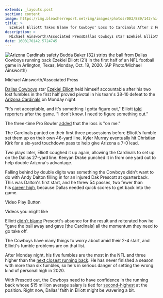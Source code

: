 ```yaml
--- 
extends: _layouts.post 
section: content 
image: https://img.bleacherreport.net/img/images/photos/003/889/143/hi-res-fb468b6b0b2970af584d94d6e94bbf09_crop_exact.jpg?w=1200&h=1200&q=75 
title: > 
  Ezekiel Elliott Takes Blame for Cowboys' Loss to Cardinals After 2 Fumbles 
description: > 
  Michael Ainsworth/Associated PressDallas Cowboys star Ezekiel Elliott held himself accountable after his two lost fumbles in the first half proved pivotal in his team's 38-10 defeat to the Arizona Cardinals on Monday night.The Cardinals punted on their first three possessions before Elliott's fumble set them up on their own 46-yard line.Two plays later, Elliott coughed it up again, allowing the Cardinals to set up on the Dallas 27-yard line.The Cowboys have many things to worry about amid their 2-4 start, and Elliott's fumble problems are on that list.With Prescott out, the Cowboys need to have confidence in the running back whose $15 million average salary is tied for second-highest at the position. 
date: 1603170142.5724745 
--- 
```

<div><p></p><img alt="Arizona Cardinals safety Budda Baker (32) strips the ball from Dallas Cowboys running back Ezekiel Elliott (21) in the first half of an NFL football game in Arlington, Texas, Monday, Oct. 19, 2020. (AP Photo/Michael Ainsworth)" src="https://static-assets.bleacherreport.net/img/atoms/lazyImage/logo.png"><p class="credit">Michael Ainsworth/Associated Press</p><p class=""><a href="http://bleacherreport.com/dallas-cowboys">Dallas Cowboys</a> star <a href="http://bleacherreport.com/ezekiel-elliott">Ezekiel Elliott</a> held himself accountable after his two lost fumbles in the first half proved pivotal in his team's 38-10 defeat to the <a href="http://bleacherreport.com/arizona-cardinals">Arizona Cardinals</a> on Monday night.</p><p class="">"It's not acceptable, and it's something I gotta figure out," Elliott <a href="https://twitter.com/jonmachota/status/1318395331755859969" target="_blank" rel="noopener noreferrer">told reporters</a> after the game. "I don't know. I need to figure something out."</p><p class="">The three-time Pro Bowler <a href="https://twitter.com/GehlkenNFL/status/1318396300933685248" target="_blank" rel="noopener noreferrer">added</a> that the loss is "on me."</p><p class="">The Cardinals punted on their first three possessions before Elliott's fumble set them up on their own 46-yard line. Kyler Murray eventually hit Christian Kirk for a six-yard touchdown pass to help give Arizona a 7-0 lead.</p><p id="br-ad-101785072" class="br-ad-lazy"></p><p class="">Two plays later, Elliott coughed it up again, allowing the Cardinals to set up on the Dallas 27-yard line. Kenyan Drake punched it in from one yard out to help double Arizona's advantage.</p><p class="">Falling behind by double digits was something the Cowboys didn't want to do with Andy Dalton filling in for an injured Dak Prescott at quarterback. This was Dalton's first start, and he threw 54 passes, two fewer than his&#160;<a href="https://www.pro-football-reference.com/players/D/DaltAn00/gamelog/#stats::12" target="_blank" rel="noopener noreferrer">career high</a>, because Dallas needed quick scores to get back into the game.</p><a rel="noopener noreferrer" target="_blank" class="molecule thumbnail"><img alt="" src="https://static-assets.bleacherreport.net/img/atoms/lazyImage/logo.png">Video Play Button</a><p class="atom video-indicator"><p class="text">Videos you might like </p> </p><p class="">Elliott&#160;<a href="https://www.espn.com/espn/now?nowId=21-41102017-4" target="_blank" rel="noopener noreferrer">didn't blame</a>&#160;Prescott's absence for the result and reiterated how he "gave the ball away and gave [the Cardinals] all the momentum they need to go take off.</p><p class="">The Cowboys have many things to worry about amid their 2-4 start, and Elliott's fumble problems are on that list.</p><p class="">After Monday night, his five fumbles are the most in the NFL and three higher than the&#160;<a href="https://www.espn.com/nfl/stats/player/_/stat/rushing/table/rushing/sort/rushingFumbles/dir/desc" target="_blank" rel="noopener noreferrer">next closest running back</a>. He has never finished a season with more than six fumbles, so he's in serious danger of setting the wrong kind of personal high in 2020.</p><p class="">With Prescott out, the Cowboys need to have confidence in the running back whose $15 million average salary is tied for&#160;<a href="https://www.spotrac.com/nfl/rankings/average/running-back/" target="_blank" rel="noopener noreferrer">second-highest</a>&#160;at the position. Right now, Dallas' faith in Elliott might be wavering a bit.</p></div>